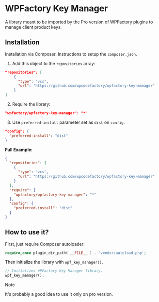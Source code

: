 # WPFactory Key Manager

A library meant to be imported by the Pro version of WPFactory plugins to manage client product keys.

## Installation

Installation via Composer. Instructions to setup the `composer.json`.

1. Add this object to the `repositories` array:

```json
"repositories": [    
    {
      "type": "vcs",
      "url": "https://github.com/wpcodefactory/wpfactory-key-manager"
    }
]
```

2. Require the library:

```json
"wpfactory/wpfactory-key-manager": "*"
```

3. Use `preferred-install` parameter set as `dist` on `config`.

```json
"config": {
  "preferred-install": "dist"
}
```

**Full Example:**

```json
{
  "repositories": [    
    {
      "type": "vcs",
      "url": "https://github.com/wpcodefactory/wpfactory-key-manager"
    }
  ],
  "require": {    
    "wpfactory/wpfactory-key-manager": "*"
  },
  "config": {
    "preferred-install": "dist"
  }
}
```

## How to use it?
First, just require Composer autoloader:
```php
require_once plugin_dir_path( __FILE__ ) . 'vendor/autoload.php';
```

Then initialize the library with `wpf_key_manager()`.

```php
// Initializes WPFactory Key Manager library.
wpf_key_manager();
```

> [!NOTE]  
> It's probably a good idea to use it only on pro version.
